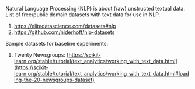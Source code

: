 Natural Language Processing (NLP) is about (raw) unstructed textual data. List of free/public domain datasets with text data for use in NLP.

1. https://elitedatascience.com/datasets#nlp
2. https://github.com/niderhoff/nlp-datasets

Sample datasets for baseline experiments:
1. Twenty Newsgroups: [https://scikit-learn.org/stable/tutorial/text_analytics/working_with_text_data.html](https://scikit-learn.org/stable/tutorial/text_analytics/working_with_text_data.html#loading-the-20-newsgroups-dataset)
